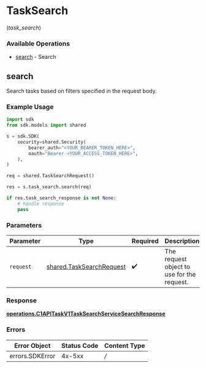 # TaskSearch
(*task_search*)

### Available Operations

* [search](#search) - Search

## search

Search tasks based on filters specified in the request body.

### Example Usage

```python
import sdk
from sdk.models import shared

s = sdk.SDK(
    security=shared.Security(
        bearer_auth="<YOUR_BEARER_TOKEN_HERE>",
        oauth="Bearer <YOUR_ACCESS_TOKEN_HERE>",
    ),
)

req = shared.TaskSearchRequest()

res = s.task_search.search(req)

if res.task_search_response is not None:
    # handle response
    pass
```

### Parameters

| Parameter                                                            | Type                                                                 | Required                                                             | Description                                                          |
| -------------------------------------------------------------------- | -------------------------------------------------------------------- | -------------------------------------------------------------------- | -------------------------------------------------------------------- |
| `request`                                                            | [shared.TaskSearchRequest](../../models/shared/tasksearchrequest.md) | :heavy_check_mark:                                                   | The request object to use for the request.                           |


### Response

**[operations.C1APITaskV1TaskSearchServiceSearchResponse](../../models/operations/c1apitaskv1tasksearchservicesearchresponse.md)**
### Errors

| Error Object    | Status Code     | Content Type    |
| --------------- | --------------- | --------------- |
| errors.SDKError | 4x-5xx          | */*             |
